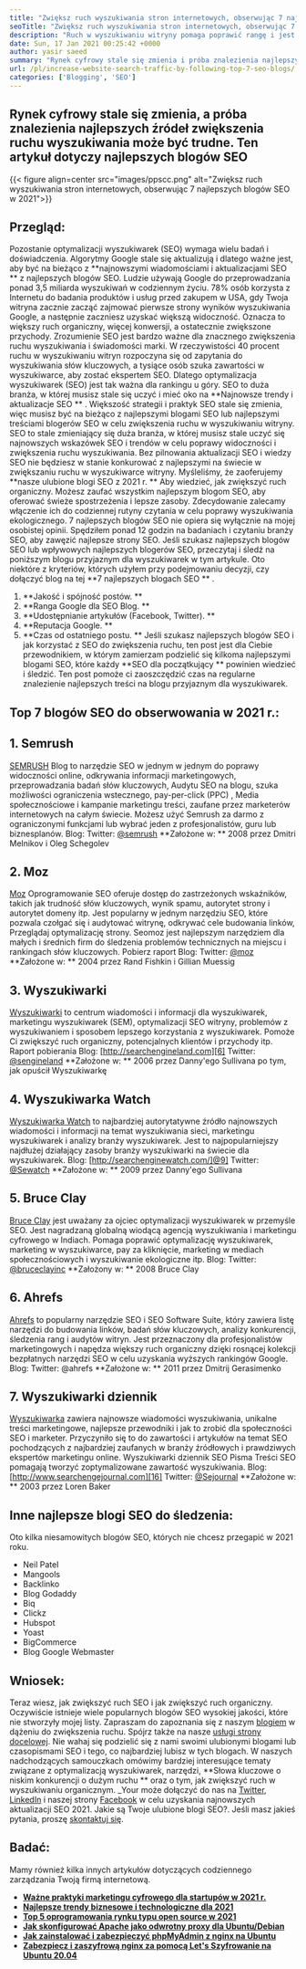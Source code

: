 ```yaml
---
title: "Zwiększ ruch wyszukiwania stron internetowych, obserwując 7 najlepszych blogów SEO" 
seoTitle: "Zwiększ ruch wyszukiwania stron internetowych, obserwując 7 najlepszych blogów SEO" 
description: "Ruch w wyszukiwaniu witryny pomaga poprawić rangę i jest ważnym motorem rozwoju biznesu. Ten artykuł dotyczy zwiększenia ruchu w wyszukiwaniu stron internetowych?" 
date: Sun, 17 Jan 2021 00:25:42 +0000
author: yasir saeed
summary: "Rynek cyfrowy stale się zmienia i próba znalezienia najlepszych źródeł zwiększania ruchu wyszukiwania może być trudne. Ten artykuł dotyczy najlepszych blogów SEO" 
url: /pl/increase-website-search-traffic-by-following-top-7-seo-blogs/
categories: ['Blogging', 'SEO']
---
```


## Rynek cyfrowy stale się zmienia, a próba znalezienia najlepszych źródeł zwiększenia ruchu wyszukiwania może być trudne. Ten artykuł dotyczy najlepszych blogów SEO

{{< figure align=center src="images/ppscc.png" alt="Zwiększ ruch wyszukiwania stron internetowych, obserwując 7 najlepszych blogów SEO w 2021">}}


## Przegląd:
Pozostanie optymalizacji wyszukiwarek (SEO) wymaga wielu badań i doświadczenia. Algorytmy Google stale się aktualizują i dlatego ważne jest, aby być na bieżąco z  **najnowszymi wiadomościami i aktualizacjami SEO **  z najlepszych blogów SEO. Ludzie używają Google do przeprowadzania ponad 3,5 miliarda wyszukiwań w codziennym życiu. 78% osób korzysta z Internetu do badania produktów i usług przed zakupem w USA, gdy Twoja witryna zacznie zacząć zajmować pierwsze strony wyników wyszukiwania Google, a następnie zaczniesz uzyskać większą widoczność. Oznacza to większy ruch organiczny, więcej konwersji, a ostatecznie zwiększone przychody.
Zrozumienie SEO jest bardzo ważne dla znacznego zwiększenia ruchu wyszukiwania i świadomości marki. W rzeczywistości 40 procent ruchu w wyszukiwaniu witryn rozpoczyna się od zapytania do wyszukiwania słów kluczowych, a tysiące osób szuka zawartości w wyszukiwarce, aby zostać ekspertem SEO. Dlatego optymalizacja wyszukiwarek (SEO) jest tak ważna dla rankingu u góry. SEO to duża branża, w której musisz stale się uczyć i mieć oko na  **Najnowsze trendy i aktualizacje SEO ** . Większość strategii i praktyk SEO stale się zmienia, więc musisz być na bieżąco z najlepszymi blogami SEO lub najlepszymi treściami blogerów SEO w celu zwiększenia ruchu w wyszukiwaniu witryny.
SEO to stale zmieniający się duża branża, w której musisz stale uczyć się najnowszych wskazówek SEO i trendów w celu poprawy widoczności i zwiększenia ruchu wyszukiwania. Bez pilnowania aktualizacji SEO i wiedzy SEO nie będziesz w stanie konkurować z najlepszymi na świecie w zwiększaniu ruchu w wyszukiwarce witryny. Myśleliśmy, że zaoferujemy  **nasze ulubione blogi SEO z 2021 r. **  Aby wiedzieć, jak zwiększyć ruch organiczny. Możesz zaufać wszystkim najlepszym blogom SEO, aby oferować świeże spostrzeżenia i lepsze zasoby. Zdecydowanie zalecamy włączenie ich do codziennej rutyny czytania w celu poprawy wyszukiwania ekologicznego. 7 najlepszych blogów SEO nie opiera się wyłącznie na mojej osobistej opinii. Spędziłem ponad 12 godzin na badaniach i czytaniu branży SEO, aby zawęzić najlepsze strony SEO. Jeśli szukasz najlepszych blogów SEO lub wpływowych najlepszych blogerów SEO, przeczytaj i śledź na poniższym blogu przyjaznym dla wyszukiwarek w tym artykule.
Oto niektóre z kryteriów, których użyłem przy podejmowaniu decyzji, czy dołączyć blog na tej  **7 najlepszych blogach SEO ** .
  1.  **Jakość i spójność postów. ** 
  2.  **Ranga Google dla SEO Blog. ** 
  3.  **Udostępnianie artykułów (Facebook, Twitter). ** 
  4.  **Reputacja Google. ** 
  5.  **Czas od ostatniego postu. ** 
Jeśli szukasz najlepszych blogów SEO i jak korzystać z SEO do zwiększenia ruchu, ten post jest dla Ciebie przewodnikiem, w którym zamierzam podzielić się kilkoma najlepszymi blogami SEO, które każdy  **SEO dla początkujący **  powinien wiedzieć i śledzić. Ten post pomoże ci zaoszczędzić czas na regularne znalezienie najlepszych treści na blogu przyjaznym dla wyszukiwarek.

## Top 7 blogów SEO do obserwowania w 2021 r.:

## 1. Semrush
[SEMRUSH][1] Blog to narzędzie SEO w jednym w jednym do poprawy widoczności online, odkrywania informacji marketingowych, przeprowadzania badań słów kluczowych, Audytu SEO na blogu, szuka możliwości ograniczenia wstecznego, pay-per-click (PPC) , Media społecznościowe i kampanie marketingu treści, zaufane przez marketerów internetowych na całym świecie. Możesz użyć Semrush za darmo z ograniczonymi funkcjami lub wybrać jeden z profesjonalistów, guru lub biznesplanów.
Blog:
Twitter: [@semrush][2]
**Założone w: ** 2008 przez Dmitri Melnikov i Oleg Schegolev

## 2. Moz
[Moz][3] Oprogramowanie SEO oferuje dostęp do zastrzeżonych wskaźników, takich jak trudność słów kluczowych, wynik spamu, autorytet strony i autorytet domeny itp. Jest popularny w jednym narzędziu SEO, które pozwala czołgać się i audytować witrynę, odkrywać cele budowania linków, Przeglądaj optymalizację strony. Seomoz jest najlepszym narzędziem dla małych i średnich firm do śledzenia problemów technicznych na miejscu i rankingach słów kluczowych. Pobierz raport
Blog:
Twitter: [@moz][4]
**Założone w: ** 2004 przez Rand Fishkin i Gillian Muessig

## 3. Wyszukiwarki
[Wyszukiwarki][5] to centrum wiadomości i informacji dla wyszukiwarek, marketingu wyszukiwarek (SEM), optymalizacji SEO witryny, problemów z wyszukiwaniem i sposobem lepszego korzystania z wyszukiwarek. Pomoże Ci zwiększyć ruch organiczny, potencjalnych klientów i przychody itp. Raport pobierania
Blog: [http://searchengineland.com][6]
Twitter: [@sengineland][7]
**Założone w: ** 2006 przez Danny'ego Sullivana po tym, jak opuścił Wyszukiwarkę

## 4. Wyszukiwarka Watch
[Wyszukiwarka Watch][8] to najbardziej autorytatywne źródło najnowszych wiadomości i informacji na temat wyszukiwania sieci, marketingu wyszukiwarek i analizy branży wyszukiwarek. Jest to najpopularniejszy najdłużej działający zasoby branży wyszukiwarki na świecie dla wyszukiwarek.
Blog: [http://searchenginewatch.com/]@9]
Twitter: [@Sewatch][10]
**Założone w: ** 2009 przez Danny'ego Sullivana

## 5. Bruce Clay
[Bruce Clay][11] jest uważany za ojciec optymalizacji wyszukiwarek w przemyśle SEO. Jest nagradzaną globalną wiodącą agencją wyszukiwania i marketingu cyfrowego w Indiach. Pomaga poprawić optymalizację wyszukiwarek, marketing w wyszukiwarce, pay za kliknięcie, marketing w mediach społecznościowych i wyszukiwanie ekologiczne itp.
Blog:
Twitter: [@bruceclayinc][12]
**Założony w: ** 2008 Bruce Clay

## 6. Ahrefs
[Ahrefs][13] to popularny narzędzie SEO i SEO Software Suite, który zawiera listę narzędzi do budowania linków, badań słów kluczowych, analizy konkurencji, śledzenia rang i audytów witryn. Jest przeznaczony dla profesjonalistów marketingowych i napędza większy ruch organiczny dzięki rosnącej kolekcji bezpłatnych narzędzi SEO w celu uzyskania wyższych rankingów Google.
Blog: [][14]
Twitter: @ahrefs
**Założone w: ** 2011 przez Dmitrij Gerasimenko

## 7. Wyszukiwarki dziennik
[Wyszukiwarka][15] zawiera najnowsze wiadomości wyszukiwania, unikalne treści marketingowe, najlepsze przewodniki i jak to zrobić dla społeczności SEO i marketer. Przyczyniło się to do zawartości i artykułów na temat SEO pochodzących z najbardziej zaufanych w branży źródłowych i prawdziwych ekspertów marketingu online. Wyszukiwarki dziennik SEO Pisma Treści SEO pomagają tworzyć zoptymalizowane zawartość wyszukiwania.
Blog: [http://www.searchengejournal.com][16]
Twitter: [@Sejournal][17]
**Założone w: ** 2003 przez Loren Baker

## Inne najlepsze blogi SEO do śledzenia:
Oto kilka niesamowitych blogów SEO, których nie chcesz przegapić w 2021 roku.
  * Neil Patel
  * Mangools
  * Backlinko
  * Blog Godaddy
  * Biq
  * Clickz
  * Hubspot
  * Yoast
  * BigCommerce
  * Blog Google Webmaster

## Wniosek:
Teraz wiesz, jak zwiększyć ruch SEO i jak zwiększyć ruch organiczny. Oczywiście istnieje wiele popularnych blogów SEO wysokiej jakości, które nie stworzyły mojej listy. Zapraszam do zapoznania się z naszym [blogiem][18] w dążeniu do zwiększenia ruchu. Spójrz także na nasze [usługi strony docelowej][19]. Nie wahaj się podzielić się z nami swoimi ulubionymi blogami lub czasopismami SEO i tego, co najbardziej lubisz w tych blogach. W naszych nadchodzących samouczkach omówimy bardziej interesujące tematy związane z optymalizacją wyszukiwarek, narzędzi,  **Słowa kluczowe o niskim konkurencji o dużym ruchu **  oraz o tym, jak zwiększyć ruch w wyszukiwaniu organicznym.
_Your może dołączyć do nas na [Twitter][20], [LinkedIn][21] i naszej strony [Facebook][22] w celu uzyskania najnowszych aktualizacji SEO 2021. Jakie są Twoje ulubione blogi SEO?. Jeśli masz jakieś pytania, proszę [skontaktuj się][23].

## Badać:
Mamy również kilka innych artykułów dotyczących codziennego zarządzania Twoją firmą internetową.
  * **[Ważne praktyki marketingu cyfrowego dla startupów w 2021 r.][24]**
  * **[Najlepsze trendy biznesowe i technologiczne dla 2021][25]**
  * **[Top 5 oprogramowania rynku typu open source w 2021][26]**
  * **[Jak skonfigurować Apache jako odwrotny proxy dla Ubuntu/Debian][27]**
  * **[Jak zainstalować i zabezpieczyć phpMyAdmin z nginx na Ubuntu][28]**
  * **[Zabezpiecz i zaszyfrową nginx za pomocą Let's Szyfrowanie na Ubuntu 20.04][29]**

  
[1]: https://www.semrush.com/blog/
[2]: https://twitter.com/semrush
[3]: http://moz.com/blog
[4]: https://twitter.com/moz
[5]: http://searchengineland.com
[6]: http://searchengineland.com/
[7]: https://twitter.com/sengineland
[8]: http://searchenginewatch.com/
[9]: https://searchenginewatch.com/
[10]: https://twitter.com/sewatch
[11]: http://www.bruceclay.com/blog
[12]: https://twitter.com/BruceClayInc
[13]: https://ahrefs.com/blog/
[14]: https://www.seoorganic.co.uk/blog/
[15]: http://www.searchenginejournal.com
[16]: http://www.searchenginejournal.com/
[17]: https://twitter.com/sejournal
[18]: https://blog.containerize.com/
[19]: https://products.containerize.com/
[20]: https://twitter.com/containerize_co
[21]: https://www.linkedin.com/company/containerize/
[22]: http://facebook.com/containerize
[23]: mailto:yasir.saeed@aspose.com
[24]: https://blog.containerize.com/marketing-automation/important-digital-marketing-practices-for-startups-in-2021/
[25]: https://blog.containerize.com/2021/04/23/best-business-and-technology-trends-in-2021-and-beyond/
[26]: https://blog.containerize.com/marketplace/top-5-open-source-marketplace-software-in-2021/
[27]: https://blog.containerize.com/web-server-solution-stack/how-to-configure-apache-as-a-reverse-proxy-for-ubuntudebian/
[28]: https://blog.containerize.com/web-server-solution-stack/how-to-install-and-secure-phpmyadmin-with-nginx-on-ubuntu/
[29]: https://blog.containerize.com/web-server-solution-stack/how-to-secure-nginx-with-letsencrypt-on-ubuntu-20-04/
